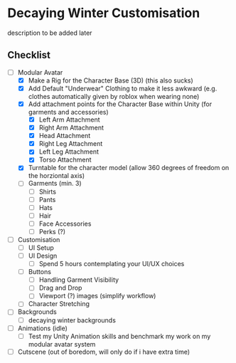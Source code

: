 # Decaying Winter Customisation
description to be added later

## Checklist
- [ ] Modular Avatar
  - [x] Make a Rig for the Character Base (3D) (this also sucks)
  - [x] Add Default "Underwear" Clothing to make it less awkward (e.g. clothes automatically given by roblox when wearing none)
  - [x] Add attachment points for the Character Base within Unity (for garments and accessories)
    - [x] Left Arm Attachment
    - [x] Right Arm Attachment
    - [x] Head Attachment
    - [x] Right Leg Attachment
    - [x] Left Leg Attachment
    - [x] Torso Attachment  
  - [x] Turntable for the character model (allow 360 degrees of freedom on the horziontal axis)
  - [ ] Garments (min. 3)
    - [ ] Shirts
    - [ ] Pants
    - [ ] Hats
    - [ ] Hair
    - [ ] Face Accessories
    - [ ] Perks (?)
- [ ] Customisation
  - [ ] UI Setup
  - [ ] UI Design
    - [ ] Spend 5 hours contemplating your UI/UX choices 
  - [ ] Buttons
    - [ ] Handling Garment Visibility
    - [ ] Drag and Drop
    - [ ] Viewport (?) images (simplify workflow)
  - [ ] Character Stretching
- [ ] Backgrounds
  - [ ] decaying winter backgrounds 
- [ ] Animations (idle)
  - [ ] Test my Unity Animation skills and benchmark my work on my modular avatar system 
- [ ] Cutscene (out of boredom, will only do if i have extra time)
